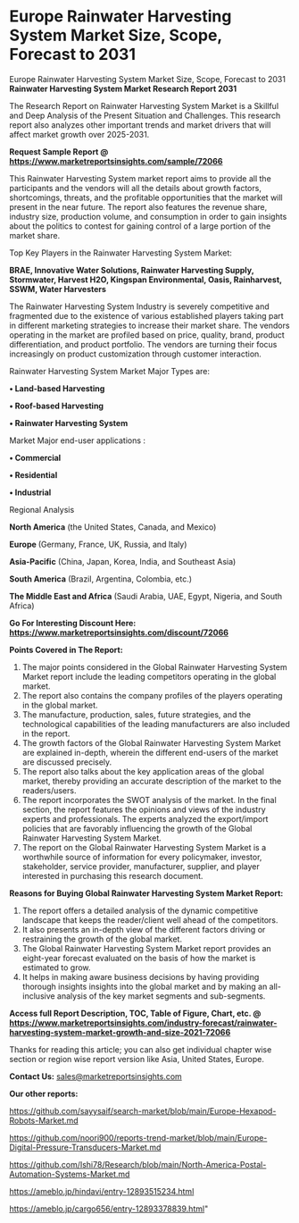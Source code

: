 # Europe Rainwater Harvesting System Market Size, Scope, Forecast to 2031
Europe Rainwater Harvesting System Market Size, Scope, Forecast to 2031
<strong>Rainwater Harvesting System Market Research Report 2031</strong>

The Research Report on Rainwater Harvesting System Market is a Skillful and Deep Analysis of the Present Situation and Challenges. This research report also analyzes other important trends and market drivers that will affect market growth over 2025-2031.

<strong>Request Sample Report @ <a href=https://www.marketreportsinsights.com/sample/72066>https://www.marketreportsinsights.com/sample/72066</a></strong>

This Rainwater Harvesting System market report aims to provide all the participants and the vendors will all the details about growth factors, shortcomings, threats, and the profitable opportunities that the market will present in the near future. The report also features the revenue share, industry size, production volume, and consumption in order to gain insights about the politics to contest for gaining control of a large portion of the market share.

Top Key Players in the Rainwater Harvesting System Market:

<strong>BRAE, Innovative Water Solutions, Rainwater Harvesting Supply, Stormwater, Harvest H2O, Kingspan Environmental, Oasis, Rainharvest, SSWM, Water Harvesters</strong>

The Rainwater Harvesting System Industry is severely competitive and fragmented due to the existence of various established players taking part in different marketing strategies to increase their market share. The vendors operating in the market are profiled based on price, quality, brand, product differentiation, and product portfolio. The vendors are turning their focus increasingly on product customization through customer interaction.

Rainwater Harvesting System Market Major Types are:

<strong>• Land-based Harvesting

• Roof-based Harvesting

• Rainwater Harvesting System</strong>

Market Major end-user applications :

<strong>• Commercial

• Residential

• Industrial</strong>

Regional Analysis

</u><strong><b>North America</b></strong> (the United States, Canada, and Mexico)

<strong><b>Europe </b></strong>(Germany, France, UK, Russia, and Italy)

<strong><b>Asia-Pacific</b></strong> (China, Japan, Korea, India, and Southeast Asia)

<strong><b>South America</b></strong> (Brazil, Argentina, Colombia, etc.)

<strong><b>The Middle East and Africa</b></strong> (Saudi Arabia, UAE, Egypt, Nigeria, and South Africa)

<strong>Go For Interesting Discount Here: <a href=https://www.marketreportsinsights.com/discount/72066>https://www.marketreportsinsights.com/discount/72066</a></strong>

<strong>Points Covered in The Report:</strong>
<ol>
  <li>The major points considered in the Global Rainwater Harvesting System Market report include the leading competitors operating in the global market.</li>
  <li>The report also contains the company profiles of the players operating in the global market.</li>
  <li>The manufacture, production, sales, future strategies, and the technological capabilities of the leading manufacturers are also included in the report.</li>
  <li>The growth factors of the Global Rainwater Harvesting System Market are explained in-depth, wherein the different end-users of the market are discussed precisely.</li>
  <li>The report also talks about the key application areas of the global market, thereby providing an accurate description of the market to the readers/users.</li>
  <li>The report incorporates the SWOT analysis of the market. In the final section, the report features the opinions and views of the industry experts and professionals. The experts analyzed the export/import policies that are favorably influencing the growth of the Global Rainwater Harvesting System Market.</li>
  <li>The report on the Global Rainwater Harvesting System Market is a worthwhile source of information for every policymaker, investor, stakeholder, service provider, manufacturer, supplier, and player interested in purchasing this research document.</li>
</ol>
<strong>Reasons for Buying Global Rainwater Harvesting System Market Report:</strong>

<ol>
  <li>The report offers a detailed analysis of the dynamic competitive landscape that keeps the reader/client well ahead of the competitors.</li>
  <li>It also presents an in-depth view of the different factors driving or restraining the growth of the global market.</li>
  <li>The Global Rainwater Harvesting System Market report provides an eight-year forecast evaluated on the basis of how the market is estimated to grow.</li>
  <li>It helps in making aware business decisions by having providing thorough insights insights into the global market and by making an all-inclusive analysis of the key market segments and sub-segments.</li>
</ol>
<strong>Access full Report Description, TOC, Table of Figure, Chart, etc. @ <a href=https://www.marketreportsinsights.com/industry-forecast/rainwater-harvesting-system-market-growth-and-size-2021-72066>https://www.marketreportsinsights.com/industry-forecast/rainwater-harvesting-system-market-growth-and-size-2021-72066</a></strong>


Thanks for reading this article; you can also get individual chapter wise section or region wise report version like Asia, United States, Europe.

<strong>Contact Us:</strong>
sales@marketreportsinsights.com

<strong>Our other reports:</strong>

<a href=https://github.com/sayysaif/search-market/blob/main/Europe-Hexapod-Robots-Market.md>https://github.com/sayysaif/search-market/blob/main/Europe-Hexapod-Robots-Market.md</a>

<a href=https://github.com/noori900/reports-trend-market/blob/main/Europe-Digital-Pressure-Transducers-Market.md>https://github.com/noori900/reports-trend-market/blob/main/Europe-Digital-Pressure-Transducers-Market.md</a>

<a href=https://github.com/Ishi78/Research/blob/main/North-America-Postal-Automation-Systems-Market.md>https://github.com/Ishi78/Research/blob/main/North-America-Postal-Automation-Systems-Market.md</a>

<a href=https://ameblo.jp/hindavi/entry-12893515234.html>https://ameblo.jp/hindavi/entry-12893515234.html</a>

<a href=https://ameblo.jp/cargo656/entry-12893378839.html>https://ameblo.jp/cargo656/entry-12893378839.html</a>"
